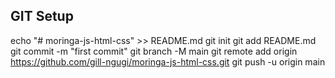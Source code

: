 
GIT Setup
-----------
echo "# moringa-js-html-css" >> README.md
git init
git add README.md
git commit -m "first commit"
git branch -M main
git remote add origin https://github.com/gill-ngugi/moringa-js-html-css.git
git push -u origin main